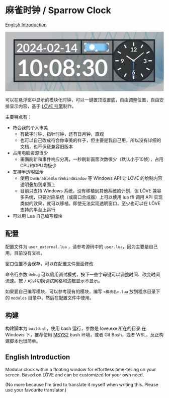
# 麻雀时钟 / Sparrow Clock

[English Introduction](#english-introduction)

![](images/screenshot.png)

可以在悬浮窗中显示的模块化时钟，可以一键置顶或置底，自由调整位置，自由安排显示内容，基于 [LÖVE 引擎](https://love2d.org/)制作。

主要特点有：
- 符合我的个人审美
  - 有数字时钟、指针时钟，还有日月钟，直观
  - 也可以自己改成符合你审美的样子，但主要是我自己用，所以没有详细的文档，也不保证兼容旧版本
- 占用电脑资源很少
  - 画面刷新和事件响应分离，一秒刷新画面次数很少（默认小于10帧），占用CPU和GPU均极少
- 支持半透明显示
  - 使用 `DwmEnableBlurBehindWindow` 等 Windows API 让 LÖVE 的绘制内容透明叠加到桌面上
  - 目前只支持 Windows 系统，没有移植到其他系统的计划，但 LÖVE 兼容多系统，只要对应系统（或窗口合成器）上可以使用 lua ffi 调用 API 实现类似的效果，就可以移植。即使无法实现透明窗口，至少也可以在 LÖVE 支持的平台上运行
- 可以用 Lua 自己编写模块

## 配置

配置文件为 `user_external.lua` ，请参考源码中的 `user.lua`，因为主要是自己用，目前没有文档。

窗口位置不会保存，可以在配置文件里面修改

命令行参数 `debug` 可以启用调试模式，按下一些字母键可以调整时间、改变时间流速。按 `/` 可以切换调试网格和边框显示不显示。

如果要自己编写模块，可以参考现有的模块，编写 `<模块名>.lua` 放到程序目录下的 `modules` 目录中，然后在配置文件中使用。

## 构建

构建脚本为 `build.sh`，使用 bash 运行，参数是 love.exe 所在的目录
在 Windows 下，推荐使用 [MSYS2](https://www.msys2.org/) bash 环境，或者 Git Bash，或者 WSL，反正构建脚本也很简单。

## English Introduction

Modular clock within a floating window for effortless time-telling on your screen. Based on LÖVE and can be customized for your own need.

(No more because I'm tired to translate it myself when writing this. Please use your favourite translator.)
